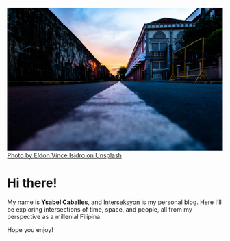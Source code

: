 ![Hello World](/assets/images/eldon-vince-isidro-598694-unsplash.jpg)
[Photo by Eldon Vince Isidro on Unsplash](https://unsplash.com/photos/7UPZKihEdsc?utm_source=unsplash&utm_medium=referral&utm_content=creditCopyText&modal=%7B%22userId%22%3A%22zjZH2I5Q7oo%22%2C%22tag%22%3A%22CreditBadge%22%7D)
# Hi there!

My name is **Ysabel Caballes**, and Interseksyon is my personal blog. Here I'll be exploring intersections of time, space, and people, all from my perspective as a millenial Filipina.

Hope you enjoy!